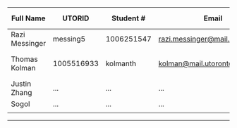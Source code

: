 | Full Name | UTORID | Student # | Email | Best Way to Contact | Github Username |
|-----------|--------|------------|-------|---------------------|------------------|
|Razi Messinger           |messing5        |1006251547 |razi.messinger@mail.utoronto.ca |email  |     rayyar207        |
|Thomas Kolman       | 1005516933    | kolmanth   | kolman@mail.utoronto.ca      | Email or Discord or 2267003966                    |   not-the-tom               |
|Justin Zhang           |    ...    |    ...        |  ...     |      ...               |        ...          |
|Sogol           |     ...   |         ...   |       ...|              ...       |         ...         |
|           |        |            |       |                     |                  |

---
